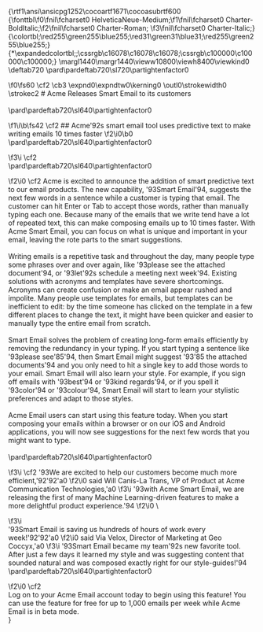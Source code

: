{\rtf1\ansi\ansicpg1252\cocoartf1671\cocoasubrtf600
{\fonttbl\f0\fnil\fcharset0 HelveticaNeue-Medium;\f1\fnil\fcharset0 Charter-BoldItalic;\f2\fnil\fcharset0 Charter-Roman;
\f3\fnil\fcharset0 Charter-Italic;}
{\colortbl;\red255\green255\blue255;\red31\green31\blue31;\red255\green255\blue255;}
{\*\expandedcolortbl;;\cssrgb\c16078\c16078\c16078;\cssrgb\c100000\c100000\c100000;}
\margl1440\margr1440\vieww10800\viewh8400\viewkind0
\deftab720
\pard\pardeftab720\sl720\partightenfactor0

\f0\fs60 \cf2 \cb3 \expnd0\expndtw0\kerning0
\outl0\strokewidth0 \strokec2 # Acme Releases Smart Email to its customers\
\
\pard\pardeftab720\sl640\partightenfactor0

\f1\i\b\fs42 \cf2 ## Acme\'92s smart email tool uses predictive text to make writing emails 10 times faster
\f2\i0\b0 \
\pard\pardeftab720\sl640\partightenfactor0

\f3\i \cf2 \
\pard\pardeftab720\sl640\partightenfactor0

\f2\i0 \cf2 Acme is excited to announce the addition of smart predictive text to our email products. The new capability, \'93Smart Email\'94, suggests the next few words in a sentence while a customer is typing that email. The customer can hit Enter or Tab to accept those words, rather than manually typing each one. Because many of the emails that we write tend have a lot of repeated text, this can make composing emails up to 10 times faster. With Acme Smart Email, you can focus on what is unique and important in your email, leaving the rote parts to the smart suggestions.\
\
Writing emails is a repetitive task and throughout the day, many people type some phrases over and over again, like \'93please see the attached document\'94, or \'93let\'92s schedule a meeting next week\'94. Existing solutions with acronyms and templates have severe shortcomings. Acronyms can create confusion or make an email appear rushed and impolite. Many people use templates for emails, but templates can be inefficient to edit: by the time someone has clicked on the template in a few different places to change the text, it might have been quicker and easier to manually type the entire email from scratch.\
\
Smart Email solves the problem of creating long-form emails efficiently by removing the redundancy in your typing. If you start typing a sentence like \'93please see\'85\'94, then Smart Email might suggest \'93\'85 the attached documents\'94 and you only need to hit a single key to add those words to your email. Smart Email will also learn your style. For example, if you sign off emails with \'93best\'94 or \'93kind regards\'94, or if you spell it \'93color\'94 or \'93colour\'94, Smart Email will start to learn your stylistic preferences and adapt to those styles.\
\
Acme Email users can start using this feature today. When you start composing your emails within a browser or on our iOS and Android applications, you will now see suggestions for the next few words that you might want to type.\
\
\pard\pardeftab720\sl640\partightenfactor0

\f3\i \cf2 \'93We are excited to help our customers become much more efficient,\'92\'92\'a0
\f2\i0 said Will Canis-La Trans, VP of Product at Acme Communication Technologies,\'a0
\f3\i \'93with Acme Smart Email, we are releasing the first of many Machine Learning-driven features to make a more delightful product experience.\'94
\f2\i0 \

\f3\i \
\'93Smart Email is saving us hundreds of hours of work every week!\'92\'92\'a0
\f2\i0 said Via Velox, Director of Marketing at Geo Coccyx,\'a0
\f3\i \'93Smart Email became my team\'92s new favorite tool. After just a few days it learned my style and was suggesting content that sounded natural and was composed exactly right for our style-guides!\'94\
\pard\pardeftab720\sl640\partightenfactor0

\f2\i0 \cf2 \
Log on to your Acme Email account today to begin using this feature! You can use the feature for free for up to 1,000 emails per week while Acme Email is in beta mode.\
}